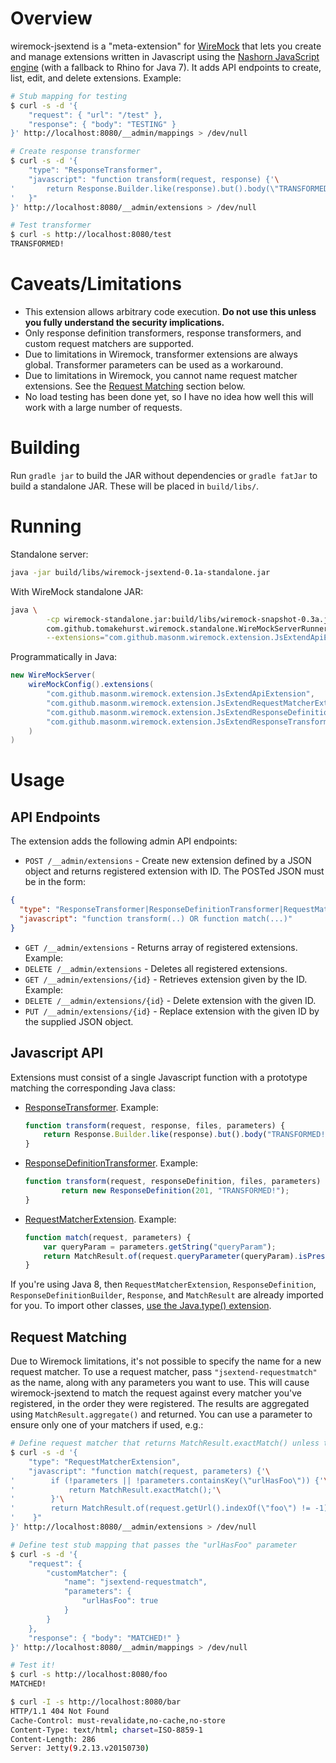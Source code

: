 # Overview

wiremock-jsextend is a "meta-extension" for [WireMock](http://wiremock.org) that lets you create and manage extensions written in Javascript using the [Nashorn JavaScript engine](http://www.n-k.de/riding-the-nashorn/) (with a fallback to Rhino for Java 7). It adds API endpoints to create, list, edit, and delete extensions. Example:

```sh
# Stub mapping for testing
$ curl -s -d '{
    "request": { "url": "/test" },
    "response": { "body": "TESTING" }
}' http://localhost:8080/__admin/mappings > /dev/null

# Create response transformer
$ curl -s -d '{
    "type": "ResponseTransformer",
    "javascript": "function transform(request, response) {'\
'       return Response.Builder.like(response).but().body(\"TRANSFORMED!\").build();'\
'   }"
}' http://localhost:8080/__admin/extensions > /dev/null

# Test transformer
$ curl -s http://localhost:8080/test
TRANSFORMED!
```

# Caveats/Limitations

* This extension allows arbitrary code execution. **Do not use this unless you fully understand the security implications.**
* Only response definition transformers, response transformers, and custom request matchers are supported.
* Due to limitations in Wiremock, transformer extensions are always global. Transformer parameters can be used as a workaround.
* Due to limitations in Wiremock, you cannot name request matcher extensions. See the [Request Matching](#request-matching) section below.
* No load testing has been done yet, so I have no idea how well this will work with a large number of requests.

# Building

Run `gradle jar` to build the JAR without dependencies or `gradle fatJar` to build a standalone JAR.
These will be placed in `build/libs/`.

# Running

Standalone server:
```sh
java -jar build/libs/wiremock-jsextend-0.1a-standalone.jar
```

With WireMock standalone JAR:
```sh
java \
        -cp wiremock-standalone.jar:build/libs/wiremock-snapshot-0.3a.jar \
        com.github.tomakehurst.wiremock.standalone.WireMockServerRunner \
        --extensions="com.github.masonm.wiremock.extension.JsExtendApiExtension,com.github.masonm.wiremock.extension.JsExtendRequestMatcherExtensionAdapter,com.github.masonm.wiremock.extension.JsExtendResponseDefinitionTransformerExtensionAdapter,com.github.masonm.wiremock.extension.JsExtendResponseTransformerExtensionAdapter"
```

Programmatically in Java:
```java
new WireMockServer(
    wireMockConfig().extensions(
        "com.github.masonm.wiremock.extension.JsExtendApiExtension",
        "com.github.masonm.wiremock.extension.JsExtendRequestMatcherExtensionAdapter",
        "com.github.masonm.wiremock.extension.JsExtendResponseDefinitionTransformerExtensionAdapter",
        "com.github.masonm.wiremock.extension.JsExtendResponseTransformerExtensionAdapter"
    )
)
```

# Usage

## API Endpoints

The extension adds the following admin API endpoints:
* `POST /__admin/extensions` - Create new extension defined by a JSON object and returns registered extension with ID. The POSTed JSON must be in the form:
```json
{
  "type": "ResponseTransformer|ResponseDefinitionTransformer|RequestMatcherExtension",
  "javascript": "function transform(..) OR function match(...)"
}
```
* `GET /__admin/extensions` - Returns array of registered extensions. Example:
* `DELETE /__admin/extensions` - Deletes all registered extensions.
* `GET /__admin/extensions/{id}` - Retrieves extension given by the ID. Example:
* `DELETE /__admin/extensions/{id}` - Delete extension with the given ID.
* `PUT /__admin/extensions/{id}` - Replace extension with the given ID by the supplied JSON object.

## Javascript API

Extensions must consist of a single Javascript function with a prototype matching the corresponding Java class:
* [ResponseTransformer](https://github.com/tomakehurst/wiremock/blob/42a18081701390b034a7ceb1a5281a2858afa68b/src/main/java/com/github/tomakehurst/wiremock/extension/ResponseTransformer.java#L25). Example:
    ```javascript
    function transform(request, response, files, parameters) {
        return Response.Builder.like(response).but().body("TRANSFORMED!").build();
    }
    ```
* [ResponseDefinitionTransformer](https://github.com/tomakehurst/wiremock/blob/42a18081701390b034a7ceb1a5281a2858afa68b/src/main/java/com/github/tomakehurst/wiremock/extension/ResponseTransformer.java#L25). Example:
    ```javascript
    function transform(request, responseDefinition, files, parameters) {
            return new ResponseDefinition(201, "TRANSFORMED!");
    }
    ```
* [RequestMatcherExtension](https://github.com/tomakehurst/wiremock/blob/42a18081701390b034a7ceb1a5281a2858afa68b/src/main/java/com/github/tomakehurst/wiremock/matching/RequestMatcherExtension.java#L32). Example:
    ```javascript
    function match(request, parameters) {
        var queryParam = parameters.getString("queryParam");
        return MatchResult.of(request.queryParameter(queryParam).isPresent());
    }
    ```

If you're using Java 8, then `RequestMatcherExtension`, `ResponseDefinition`, `ResponseDefinitionBuilder`, `Response`, and `MatchResult` are already imported for you. To import other classes, [use the Java.type() extension](http://www.n-k.de/riding-the-nashorn/#_invoking_java_methods_from_javascript).

## Request Matching

Due to Wiremock limitations, it's not possible to specify the name for a new request matcher. To use a request matcher, pass `"jsextend-requestmatch"` as the name, along with any parameters you want to use. This will cause wiremock-jsextend to match the request against every matcher you've registered, in the order they were registered. The results are  aggregated using `MatchResult.aggregate()` and returned. You can use a parameter to ensure only one of your matchers if used, e.g.:
```sh
# Define request matcher that returns MatchResult.exactMatch() unless the parameter "urlHasFoo" is present
$ curl -s -d '{
    "type": "RequestMatcherExtension",
    "javascript": "function match(request, parameters) {'\
'        if (!parameters || !parameters.containsKey(\"urlHasFoo\")) {'\
'            return MatchResult.exactMatch();'\
'        }'\
'        return MatchResult.of(request.getUrl().indexOf(\"foo\") != -1);'\
'    }"
}' http://localhost:8080/__admin/extensions > /dev/null

# Define test stub mapping that passes the "urlHasFoo" parameter
$ curl -s -d '{
    "request": {
        "customMatcher": {
            "name": "jsextend-requestmatch",
            "parameters": {
                "urlHasFoo": true
            }
        }
    },
    "response": { "body": "MATCHED!" }
}' http://localhost:8080/__admin/mappings > /dev/null

# Test it!
$ curl -s http://localhost:8080/foo
MATCHED!

$ curl -I -s http://localhost:8080/bar
HTTP/1.1 404 Not Found
Cache-Control: must-revalidate,no-cache,no-store
Content-Type: text/html; charset=ISO-8859-1
Content-Length: 286
Server: Jetty(9.2.13.v20150730)
```
